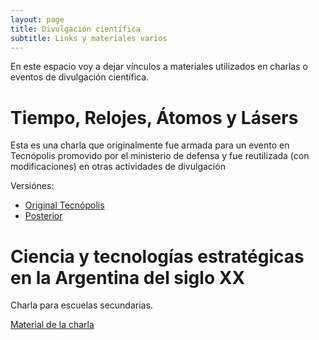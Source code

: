 ```yaml
---
layout: page
title: Divulgación científica
subtitle: Links y materiales varios
---
```


En este espacio voy a dejar vínculos a materiales utilizados en charlas o eventos de divulgación científica.


# Tiempo, Relojes, Átomos y Lásers

Esta es una charla que originalmente fue armada para un evento en Tecnópolis promovido por el ministerio de defensa y fue reutilizada (con modificaciones) en otras actividades de divulgación

Versiónes:

- <a href="{{ site.baseurl }}/tecnopolis" class="btn btn-primary btn-lg" role="button">Original Tecnópolis</a>
- <a href="{{ site.baseurl }}/tiempo_relojes_atomos_laser" class="btn btn-primary btn-lg" role="button">Posterior</a>

# Ciencia y tecnologías estratégicas en la Argentina del siglo XX

Charla para escuelas secundarias.

<a href="{{ site.baseurl }}/divulgación/CyTenArgXX" class="btn btn-primary btn-lg" role="button">Material de la charla</a>




